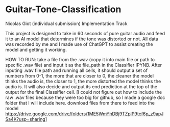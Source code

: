 # Guitar-Tone-Classification
Nicolas Giot (individual submission)
Implementation Track

This project is designed to take in 60 seconds of pure guitar audio and feed it to an AI model that determines if the tone was distorted or not. All data was recorded by me and I made use of ChatGPT to assist creating the model and getting it working.

HOW TO RUN: take a file from the .wav (copy it into main file or path to specific .wav file) and input it as the file_path in the Classifier IPYNB. After inputing .wav file path and running all cells, it should output a set of numbers from 0-1, the more that are closer to 0, the cleaner the model thinks the audio is, the closer to 1, the more distorted the model thinks the audio is. It will also decide and output its end prediction at the top of the output for the final Classifier cell. 
[I could not figure out how to include the raw .wav files because they were too big for github, so I made a google doc folder that I will include here. download files from there to feed into the model https://drive.google.com/drive/folders/1ME5WmYhDBj9TZplP9tcf6p_z9apJSa4K?usp=sharing]
